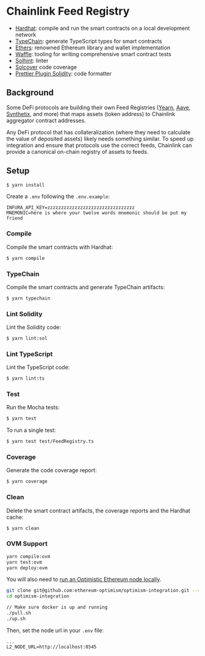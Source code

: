 # Chainlink Feed Registry

- [Hardhat](https://github.com/nomiclabs/hardhat): compile and run the smart contracts on a local development network
- [TypeChain](https://github.com/ethereum-ts/TypeChain): generate TypeScript types for smart contracts
- [Ethers](https://github.com/ethers-io/ethers.js/): renowned Ethereum library and wallet implementation
- [Waffle](https://github.com/EthWorks/Waffle): tooling for writing comprehensive smart contract tests
- [Solhint](https://github.com/protofire/solhint): linter
- [Solcover](https://github.com/sc-forks/solidity-coverage) code coverage
- [Prettier Plugin Solidity](https://github.com/prettier-solidity/prettier-plugin-solidity): code formatter

## Background

Some DeFi protocols are building their own Feed Registries ([Yearn](https://github.com/yearn/audit/blob/4b07283c80fc005e899afa8b5fb2bb949fe11f28/contracts/ySwap/ChainLinkFeedsRegistry.sol), [Aave](https://github.com/aave/protocol-v2/blob/2708551bcf3afb28ee9798ccf7f3027ea0ecec10/contracts/misc/AaveOracle.sol#L25), [Synthetix](https://github.com/Synthetixio/synthetix/blob/c803c3b51d026bb4552a0e1a9bcc55914502a8d4/contracts/ExchangeRates.sol#L32), and more) that maps assets (token address) to Chainlink aggregator contract addresses.

Any DeFi protocol that has collateralization (where they need to calculate the value of deposited assets) likely needs something similar. To speed up integration and ensure that protocols use the correct feeds, Chainlink can provide a canonical on-chain registry of assets to feeds.

## Setup

```sh
$ yarn install
```

Create a `.env` following the `.env.example`:

```
INFURA_API_KEY=zzzzzzzzzzzzzzzzzzzzzzzzzzzzzzzz
MNEMONIC=here is where your twelve words mnemonic should be put my friend
```

### Compile

Compile the smart contracts with Hardhat:

```sh
$ yarn compile
```

### TypeChain

Compile the smart contracts and generate TypeChain artifacts:

```sh
$ yarn typechain
```

### Lint Solidity

Lint the Solidity code:

```sh
$ yarn lint:sol
```

### Lint TypeScript

Lint the TypeScript code:

```sh
$ yarn lint:ts
```

### Test

Run the Mocha tests:

```sh
$ yarn test
```

To run a single test:

```sh
$ yarn test test/FeedRegistry.ts
```

### Coverage

Generate the code coverage report:

```sh
$ yarn coverage
```

### Clean

Delete the smart contract artifacts, the coverage reports and the Hardhat cache:

```sh
$ yarn clean
```

### OVM Support

```sh
yarn compile:ovm
yarn test:ovm
yarn deploy:ovm
```

You will also need to [run an Optimistic Ethereum node locally](https://github.com/ethereum-optimism/optimism-tutorial#testing-an-optimistic-ethereum-contract).

```sh
git clone git@github.com:ethereum-optimism/optimism-integration.git --recurse-submodules
cd optimism-integration

// Make sure docker is up and running
./pull.sh
./up.sh
```

Then, set the node url in your `.env` file:

```
...
L2_NODE_URL=http://localhost:8545
```
